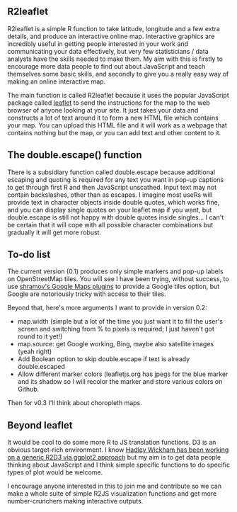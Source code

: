 ## R2leaflet

R2leaflet is a simple R function to take latitude, longitude and a few extra details, and produce an interactive online map. Interactive graphics are incredibly useful in getting people interested in your work and communicating your data effectively, but very few statisticians / data analysts have the skills needed to make them. My aim with this is firstly to encourage more data people to find out about JavaScript and teach themselves some basic skills, and secondly to give you a really easy way of making an online interactive map.

The main function is called R2leaflet because it uses the popular JavaScript package called [leaflet](http://leafletjs.com) to send the instructions for the map to the web browser of anyone looking at your site. It just takes your data and constructs a lot of text around it to form a new HTML file which contains your map. You can upload this HTML file and it will work as a webpage that contains nothing but the map, or you can add text and other content to it.

## The double.escape() function

There is a subsidiary function called double.escape because additional escaping and quoting is required for any text you want in pop-up captions to get through first R and then JavaScript unscathed.
Input text may not contain backslashes, other than as escapes.
I imagine most useRs will provide text in character objects inside double quotes, which works fine, and you can display single quotes on your leaflet map if you want, but double.escape is still not happy with double quotes inside singles... I can't be certain that it will cope with all possible character combinations but gradually it will get more robust.

## To-do list

The current version (0.1) produces only simple markers and pop-up labels on OpenStreetMap tiles. You will see I have been trying, without success, to use [shramov's Google Maps plugins](https://github.com/shramov/leaflet-plugins) to provide a Google tiles option, but Google are notoriously tricky with access to their tiles.

Beyond that, here's more arguments I want to provide in version 0.2:
*	map.width (simple but a lot of the time you just want it to fill the user's screen and switching from % to pixels is required; I just haven't got round to it yet!)
*	map.source: get Google working, Bing, maybe also satellite images (yeah right)
*	Add Boolean option to skip double.escape if text is already double.escaped
*	Allow different marker colors (leafletjs.org has jpegs for the blue marker and its shadow so I will recolor the marker and store various colors on Github.

Then for v0.3 I'll think about choropleth maps.

## Beyond leaflet

It would be cool to do some more R to JS translation functions. D3 is an obvious target-rich environment. I know [Hadley Wickham has been working on a generic R2D3 via ggplot2 approach](https://github.com/hadley/r2d3) but my aim is to get data people thinking about JavaScript and I think simple specific functions to do specific types of plot would be welcome.

I encourage anyone interested in this to join me and contribute so we can make a whole suite of simple R2JS visualization functions and get more number-crunchers making interactive outputs.
